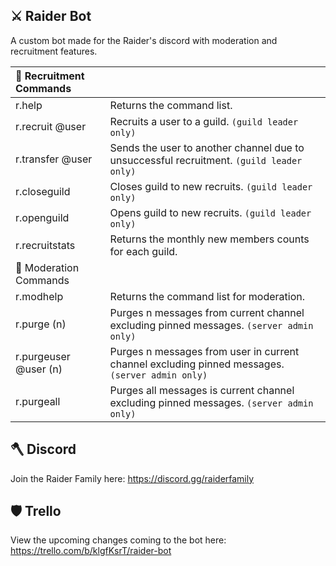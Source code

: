 ## ⚔️ Raider Bot
A custom bot made for the Raider's discord with moderation and recruitment features.

| 🔴 Recruitment Commands | |
| :--- | --- |
| r.help	| Returns the command list. |
| r.recruit @user	| Recruits a user to a guild. `(guild leader only)` |
| r.transfer @user	| Sends the user to another channel due to unsuccessful recruitment. `(guild leader only)` |
| r.closeguild	| Closes guild to new recruits. `(guild leader only)` |
| r.openguild	| Opens guild to new recruits. `(guild leader only)` |
| r.recruitstats	| Returns the monthly new members counts for each guild. |
| 🔵 Moderation Commands | |
| r.modhelp	| Returns the command list for moderation. |
| r.purge (n)	| Purges n messages from current channel excluding pinned messages. `(server admin only)` |
| r.purgeuser @user (n)	| Purges n messages from user in current channel excluding pinned messages. `(server admin only)` |
| r.purgeall	| Purges all messages is current channel excluding pinned messages. `(server admin only)` |

## 🪓 Discord
Join the Raider Family here: https://discord.gg/raiderfamily

## 🛡 Trello
View the upcoming changes coming to the bot here: https://trello.com/b/klgfKsrT/raider-bot
